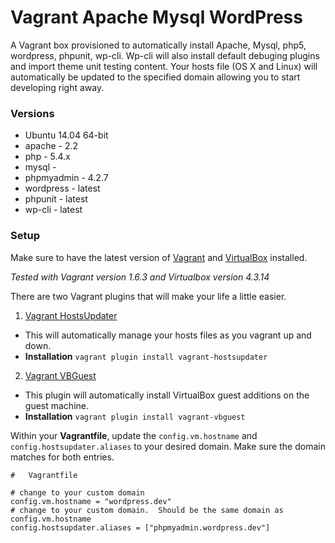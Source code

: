 # Vagrant Apache Mysql WordPress #

A Vagrant box provisioned to automatically install Apache, Mysql, php5, wordpress, phpunit, wp-cli.  Wp-cli will also install default debuging plugins and import theme unit testing content.  Your hosts file (OS X and Linux) will automatically be updated to the specified domain allowing you to start developing right away.

### Versions ###

* Ubuntu 14.04 64-bit
* apache - 2.2
* php - 5.4.x
* mysql - 
* phpmyadmin - 4.2.7
* wordpress - latest
* phpunit - latest
* wp-cli - latest

### Setup ###

Make sure to have the latest version of [Vagrant](http://www.vagrantup.com/) and [VirtualBox](https://www.virtualbox.org/) installed.

*Tested with Vagrant version 1.6.3 and Virtualbox version 4.3.14*

There are two Vagrant plugins that will make your life a little easier.

1. [Vagrant HostsUpdater](https://github.com/cogitatio/vagrant-hostsupdater)
  * This will automatically manage your hosts files as you vagrant up and down.
  * **Installation** `vagrant plugin install vagrant-hostsupdater`
2. [Vagrant VBGuest](https://github.com/dotless-de/vagrant-vbguest)
  * This plugin will automatically install VirtualBox guest additions on the guest machine.
  * **Installation** `vagrant plugin install vagrant-vbguest`

Within your **Vagrantfile**, update the `config.vm.hostname` and `config.hostsupdater.aliases` to your desired domain.  Make sure the domain matches for both entries.

```
#   Vagrantfile

# change to your custom domain
config.vm.hostname = "wordpress.dev" 
# change to your custom domain.  Should be the same domain as config.vm.hostname
config.hostsupdater.aliases = ["phpmyadmin.wordpress.dev"] 
```
